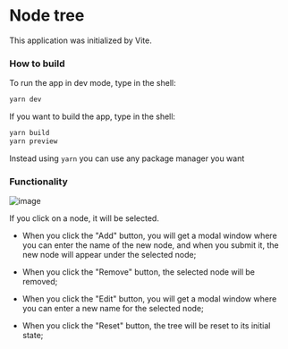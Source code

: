 # Node tree
This application was initialized by Vite.

### How to build
To run the app in dev mode, type in the shell:
```sh
yarn dev
```

If you want to build the app, type in the shell:
```sh
yarn build
yarn preview
```

Instead using `yarn` you can use any package manager you want

### Functionality
![image](https://user-images.githubusercontent.com/96371472/232178295-4a141b87-ee85-417d-9dfc-6921d7c9b8ae.png)

If you click on a node, it will be selected.

- When you click the "Add" button, you will get a modal window where you can enter the name of the new node, and when you submit it, the new node will appear under the selected node;

- When you click the "Remove" button, the selected node will be removed;

- When you click the "Edit" button, you will get a modal window where you can enter a new name for the selected node;

- When you click the "Reset" button, the tree will be reset to its initial state;
